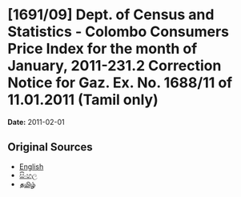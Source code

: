 # [1691/09] Dept. of Census and Statistics - Colombo Consumers Price Index for the month of January, 2011-231.2 Correction Notice for Gaz. Ex. No. 1688/11 of 11.01.2011 (Tamil only)

**Date:** 2011-02-01

## Original Sources

- [English](https://documents.gov.lk/view/extra-gazettes/2011/2/1691-09_E.pdf)
- [සිංහල](https://documents.gov.lk/view/extra-gazettes/2011/2/1691-09_S.pdf)
- [தமிழ்](https://documents.gov.lk/view/extra-gazettes/2011/2/1691-09_T.pdf)
